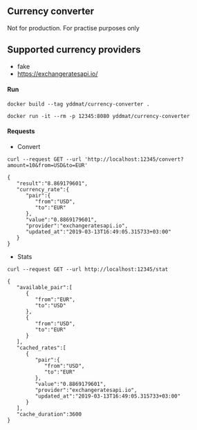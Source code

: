 ## Currency converter
Not for production. For practise purposes only

## Supported currency providers
- fake
- https://exchangeratesapi.io/

#### Run
`docker build --tag yddmat/currency-converter .`

`docker run -it --rm -p 12345:8080 yddmat/currency-converter`

#### Requests
- Convert
```
curl --request GET --url 'http://localhost:12345/convert?amount=10&from=USD&to=EUR'
```
```
{
   "result":"8.869179601",
   "currency_rate":{
      "pair":{
         "from":"USD",
         "to":"EUR"
      },
      "value":"0.8869179601",
      "provider":"exchangeratesapi.io",
      "updated_at":"2019-03-13T16:49:05.315733+03:00"
   }
}
```

- Stats
```
curl --request GET --url http://localhost:12345/stat
```
```
{
   "available_pair":[
      {
         "from":"EUR",
         "to":"USD"
      },
      {
         "from":"USD",
         "to":"EUR"
      }
   ],
   "cached_rates":[
      {
         "pair":{
            "from":"USD",
            "to":"EUR"
         },
         "value":"0.8869179601",
         "provider":"exchangeratesapi.io",
         "updated_at":"2019-03-13T16:49:05.315733+03:00"
      }
   ],
   "cache_duration":3600
}
```
